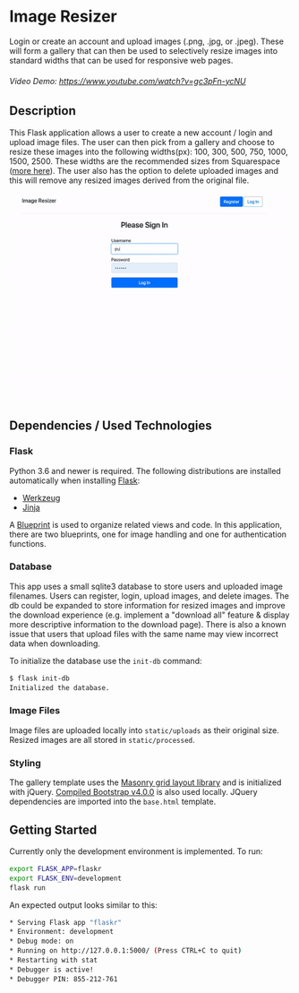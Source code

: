 # Image Resizer

Login or create an account and upload images (.png, .jpg, or .jpeg). These will form a gallery that can then be used to selectively resize images into standard widths that can be used for responsive web pages.

###### Video Demo: https://www.youtube.com/watch?v=gc3pFn-ycNU

## Description

This Flask application allows a user to create a new account / login and upload image files. The user can then pick from a gallery and choose to resize these images into the following widths(px): 100, 300, 500, 750, 1000, 1500, 2500. These widths are the recommended sizes from Squarespace ([more here](https://support.squarespace.com/hc/en-us/articles/206542517-Formatting-your-images-for-display-on-the-web)). The user also has the option to delete uploaded images and this will remove any resized images derived from the original file.

![app-demo](https://github.com/mwen00/image-resizer/blob/main/flaskr/static/resizer_demo.gif)

## Dependencies / Used Technologies

### Flask

Python 3.6 and newer is required. The following distributions are installed automatically when installing [Flask](https://flask.palletsprojects.com/en/2.0.x/):

* [Werkzeug](https://palletsprojects.com/p/werkzeug/)
* [Jinja](https://palletsprojects.com/p/jinja/)

A [Blueprint](https://flask.palletsprojects.com/en/2.0.x/api/#flask.Blueprint) is used to organize related views and code. In this application, there are two blueprints, one for image handling and one for authentication functions.

### Database

This app uses a small sqlite3 database to store users and uploaded image filenames.  Users can register, login, upload images, and delete images. The db could be expanded to store information for resized images and improve the download experience (e.g. implement a "download all" feature & display more descriptive information to the download page). There is also a known issue that users that upload files with the same name may view incorrect data when downloading.

To initialize the database use the `init-db` command:

``` bash
$ flask init-db
Initialized the database.
```

### Image Files

Image files are uploaded locally into `static/uploads` as their original size. Resized images are all stored in `static/processed`.

### Styling

The gallery template uses the [Masonry grid layout library](https://masonry.desandro.com/) and is initialized with jQuery. [Compiled Bootstrap v4.0.0](https://getbootstrap.com/docs/4.0/getting-started/download/) is also used locally. JQuery dependencies are imported into the `base.html` template.

## Getting Started

Currently only the development environment is implemented. To run:

``` bash
export FLASK_APP=flaskr
export FLASK_ENV=development
flask run
```

An expected output looks similar to this:

``` bash
* Serving Flask app "flaskr"
* Environment: development
* Debug mode: on
* Running on http://127.0.0.1:5000/ (Press CTRL+C to quit)
* Restarting with stat
* Debugger is active!
* Debugger PIN: 855-212-761
```
